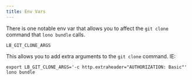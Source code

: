 ```yaml
---
title: Env Vars
---
```


There is one notable env var that allows you to affect the `git clone` command that `lono bundle` calls.

    LB_GIT_CLONE_ARGS

This allows you to add extra arguments to the `git clone` command. IE:

    export LB_GIT_CLONE_ARGS='-c http.extraheader="AUTHORIZATION: Basic"'
    lono bundle
